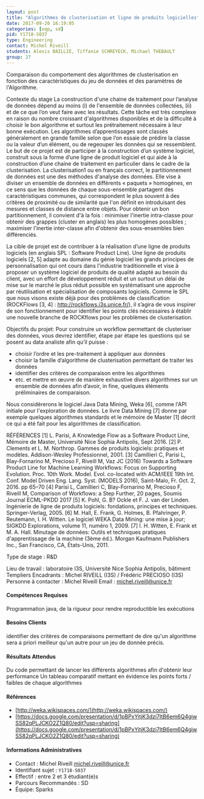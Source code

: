 ```yaml
---
layout: post
title: "Algorithmes de clusterisation et ligne de produits logicielles"
date: 2017-09-20 16:19:05
categories: [oqp, sd]
pid: Y1718-S037
type: Engineering
contact: Michel Riveill
students: Alexis BAILLIE, Tiffanie SCHREYECK, Michael THEBAULT
group: 27
---
```

       
Comparaison du comportement des algorithmes de clusterisation en fonction des caractéristiques du jeu de données et des paramètres de l'Algorithme.

Contexte du stage 
La construction d'une chaine de traitement pour l’analyse de données dépend au moins (i) de l'ensemble de données collectées, (ii) et de ce que l’on veut faire avec les résultats. Cette tâche est très complexe en raison du nombre croissant d'algorithmes disponibles et de la difficulté à choisir le bon algorithme et surtout les prétraitement nécessaire à leur bonne exécution. 
Les algorithmes d’apprentissages sont classés généralement en grande famille selon que l’on essaie de prédire la classe ou la valeur d’un élément, ou de regeouper les données qui se ressemblent. Le but de ce projet est de participer à la construction d’un système logiciel, construit sous la forme d’une ligne de produit logiciel et qui aide à la construction d’une chaine de traitement en particulier dans le cadre de la clusterisation.
La clusterisation1 ou en français correct, le partitionnement de données est une des méthodes d'analyse des données. Elle vise à diviser un ensemble de données en différents « paquets » homogènes, en ce sens que les données de chaque sous-ensemble partagent des caractéristiques communes, qui correspondent le plus souvent à des critères de proximité ou de similarité que l'on définit en introduisant des mesures et classes de distance entre objets. Pour obtenir un bon partitionnement, il convient d'à la fois :
minimiser l'inertie intra-classe pour obtenir des grappes (cluster en anglais) les plus homogènes possibles ;
maximiser l'inertie inter-classe afin d'obtenir des sous-ensembles bien différenciés.

La cible de projet est de contribuer à la réalisation d’une ligne de produits logiciels (en anglais SPL : Software Product Line). Une ligne de produits logiciels [2, 5] adapte au domaine du génie logiciel les grands principes de personnalisation qui ont cours dans l'industrie traditionnelle et vise à proposer un système logiciel de produits de qualité adapté au besoin du client, avec un effort de développement réduit et un surtout un délai de mise sur le marché le plus réduit possible en systématisant une approche par réutilisation et spécialisation de composants logiciels. Comme le SPL que nous visons existe déjà pour des problèmes de classification (ROCKFlows [3, 4] : http://rockflows.i3s.unice.fr/), il s’agira de vous inspirer de son fonctionnement pour identifier les points clés nécessaires à établir une nouvelle branche de ROCKflows pour les problèmes de clusterisation. 

Objectifs du projet:
Pour construire un workflow permettant de clusteriser des données, vous devrez identifier, étape par étape les questions qui se posent au data analiste afin qu’il puisse :
- choisir l’ordre et les pre-traitement à appliquer aux données
- choisir la famille d’algorithme de clusterisation permettant de traiter les données
- identifier des critères de comparaison entre les algorithmes
- etc.
et mettre en œuvre de manière exhaustive divers algorithmes sur un ensemble de données afin d’avoir, in fine, quelques éléments préliminaires de comparaison.

Nous considérerons le logiciel Java Data Mining, Weka [6], comme l'API initiale pour l'exploration de données. Le livre Data Mining [7] donne par exemple quelques algorithmes standards et le mémoire de Master [1] décrit ce qui a été fait pour les algorithmes de classification.

RÉFÉRENCES
[1] L. Parisi, A Knowledge Flow as a Software Product Line, Mémoire de Master, Université Nice Sophia Antipolis, Sept 2016.
[2] P. Clements et L. M. Northrop. Gammes de produits logiciels: pratiques et modèles. Addison-Wesley Professionnel, 2001.
[3] Camillieri C, Parisi L, Blay-Fornarino M, Precioso F, Riveill M, Vaz JC (2016) Towards a Software Product Line for Machine Learning Workflows: Focus on Supporting Evolution. Proc. 10th Work. Model. Evol. co-located with ACM/IEEE 19th Int. Conf. Model Driven Eng. Lang. Syst. (MODELS 2016), Saint-Malo, Fr. Oct. 2, 2016. pp 65–70
[4] Parisi L, Camillieri C, Blay-Fornarino M, Precioso F, Riveill M, Comparison of Workflows: a Step Further, 20 pages, Soumis Journal ECML-PKDD 2017
[5] K. Pohl, G. B? Ockle et F. J. van der Linden. Ingénierie de ligne de produits logiciels: fondations, principes et techniques. Springer-Verlag, 2005.
[6] M. Hall, E. Frank, G. Holmes, B. Pfahringer, P. Reutemann, I. H. Witten. Le logiciel WEKA Data Mining: une mise à jour; SIGKDD Explorations, volume 11, numéro 1, 2009.
[7] I. H. Witten, E. Frank et M. A. Hall. Minutage de données: Outils et techniques pratiques d'apprentissage de la machine (3ème éd.). Morgan Kaufmann Publishers Inc., San Francisco, CA, États-Unis, 2011.

Type de stage : R&D

Lieu de travail : laboratoire I3S, Université Nice Sophia Antipolis, bâtiment Templiers
Encadrants : Michel RIVEILL (I3S) / Frédéric PRECIOSO (I3S)
Personne à contacter : Michel Riveill
Email : michel.riveill@unice.fr

#### Compétences Requises
Programmation java, de la rigueur pour rendre reproductible les exécutions



     

#### Besoins Clients
identifier des critères de comparaisons permettant de dire qu'un algorithme sera a priori meilleur qu'un autre pour un jeu de donnée précis.

#### Résultats Attendus
Du code permettant de lancer les différents algorithmes afin d'obtenir leur performance
Un tableau comparatif mettant en évidence les points forts / faibles de chaque algorithmes

#### Références

  * [http://weka.wikispaces.com/](http://weka.wikispaces.com/)
  * [https://docs.google.com/presentation/d/1pBPxYitjK3dzi7ItB6em6Q4giwSS82qPLJCKO2Z1Q80/edit?usp=sharing](https://docs.google.com/presentation/d/1pBPxYitjK3dzi7ItB6em6Q4giwSS82qPLJCKO2Z1Q80/edit?usp=sharing)

#### Informations Administratives
  * Contact : Michel Riveill <michel.riveill@unice.fr>
  * Identifiant sujet : `Y1718-S037`
  * Effectif : entre 2 et 3 étudiant(e)s
  * Parcours Recommandés : SD
  * Équipe: Sparks

     